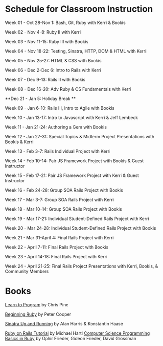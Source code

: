 Schedule for Classroom Instruction
==================================

Week 01 - Oct 28-Nov 1: Bash, Git, Ruby with Kerri & Bookis

Week 02 - Nov 4-8: Ruby II with Kerri

Week 03 - Nov 11-15: Ruby III with Bookis 

Week 04 - Nov 18-22: Testing, Sinatra, HTTP, DOM & HTML with Kerri

Week 05 - Nov 25-27: HTML & CSS with Bookis 

Week 06 - Dec 2-Dec 6: Intro to Rails with Kerri

Week 07 - Dec 9-13: Rails II with Bookis 

Week 08 - Dec 16-20: Adv Ruby & CS Fundamentals with Kerri 

**Dec 21 - Jan 5: Holiday Break **

Week 09 - Jan 6-10: Rails III, Intro to Agile with Bookis

Week 10 - Jan 13-17: Intro to Javascript with Kerri & Jeff Lembeck

Week 11 - Jan 21-24: Authoring a Gem with Bookis

Week 12 - Jan 27-31: Special Topics & Midterm Project Presentations with Bookis & Kerri

Week 13 - Feb 3-7: Rails Individual Project with Kerri

Week 14 - Feb 10-14: Pair JS Framework Project with Bookis & Guest Instructor

Week 15 - Feb 17-21: Pair JS Framework Project with Kerri & Guest Instructor

Week 16 - Feb 24-28: Group SOA Rails Project with Bookis

Week 17 - Mar 3-7: Group SOA Rails Project with Kerri

Week 18 - Mar 10-14: Group SOA Rails Project with Bookis

Week 19 - Mar 17-21: Individual Student-Defined Rails Project with Kerri

Week 20 - Mar 24-28: Individual Student-Defined Rails Project with Bookis

Week 21 - Mar 31-April 4: Final Rails Project with Kerri

Week 22 - April 7-11: Final Rails Project with Bookis

Week 23 - April 14-18: Final Rails Project with Kerri

Week 24 - April 21-25: Final Rails Project Presentations with Kerri, Bookis, & Community Members 


Books
=====
[Learn to Program](http://pine.fm/LearnToProgram/) by Chris Pine

[Beginning Ruby](http://beginningruby.org/) by Peter Cooper

[Sinatra Up and Running](http://shop.oreilly.com/product/0636920019664.do) by Alan Harris & Konstantin Haase

[Ruby on Rails Tutorial](http://ruby.railstutorial.org/) by Michael Hartl
[Computer Science Programming Basics in Ruby](http://shop.oreilly.com/product/0636920028192.do) by Ophir Frieder, Gideon Frieder, David Grossman